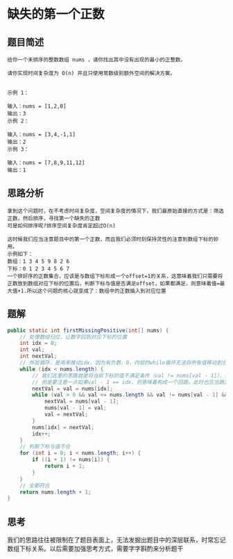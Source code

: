 # 缺失的第一个正数

## 题目简述
```
给你一个未排序的整数数组 nums ，请你找出其中没有出现的最小的正整数。

请你实现时间复杂度为 O(n) 并且只使用常数级别额外空间的解决方案。
 

示例 1：

输入：nums = [1,2,0]
输出：3
示例 2：

输入：nums = [3,4,-1,1]
输出：2
示例 3：

输入：nums = [7,8,9,11,12]
输出：1
```

## 思路分析

    拿到这个问题时，在不考虑时间复杂度，空间复杂度的情况下，我们最原始直接的方式是：筛选正数，然后排序，寻找第一个缺失的正数
    可是如何排序呢?排序空间复杂度肯定超过O(n)

    这时候我们应当注意题目中的第一个正数，而且我们必须时刻保持灵性的注意到数组下标的妙用。
    示例如下：
    数组：1 3 4 5 9 8 2 6
    下标：0 1 2 3 4 5 6 7
    一个排好序的正数集合，应该是与数组下标形成一个offset=1的关系，这意味着我们只需要将正数放到数组对应下标的位置后，判断下标与值是否满足offset，如果都满足，则意味着值=最大值+1.所以这个问题的核心就变成了：数组中的正数插入到对应位置
    
## 题解

```java
public static int firstMissingPositive(int[] nums) {
    // 处理数组归位，让数字回到对应下标的位置
    int idx = 0;
    int val;
    int nextVal;
    // 外层循环，是用来推动idx，因为有负数，0，内层的while循环无法将所有值移动到合适的位置
    while (idx < nums.length) {
        // 我们这里的思路就是将当前下标的值不满足条件（val != nums[val - 1]），移动到对应位置，就一直往下循环移动
        // 但是要注意一点如果val - 1 == idx，则意味着构成一个回路，此时也应当跳出循环
        nextVal = val = nums[idx];
        while (val > 0 && val <= nums.length && val != nums[val - 1] && val - 1 != idx) {
            nextVal = nums[val - 1];
            nums[val - 1] = val;
            val = nextVal;
        }
        nums[idx] = nextVal;
        idx++;
    }
    // 判断下标与值不合
    for (int i = 0; i < nums.length; i++) {
        if ((i + 1) != nums[i]) {
            return i + 1;
        }
    }
    // 全都符合
    return nums.length + 1;
}
```

## 思考

我们的思路往往被限制在了题目表面上，无法发掘出题目中的深层联系，时常忘记数组下标关系。以后需要加强思考方式，需要字字斟酌来分析题干
